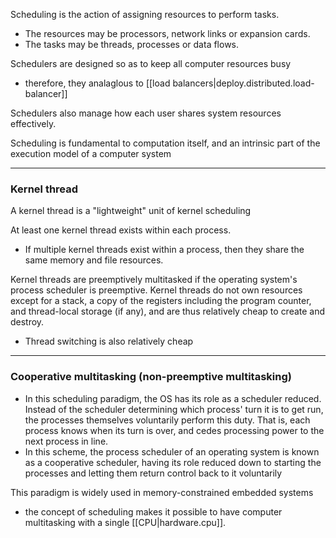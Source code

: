 
Scheduling is the action of assigning resources to perform tasks. 
- The resources may be processors, network links or expansion cards. 
- The tasks may be threads, processes or data flows.

Schedulers are designed so as to keep all computer resources busy
- therefore, they analaglous to [[load balancers|deploy.distributed.load-balancer]]

Schedulers also manage how each user shares system resources effectively.

Scheduling is fundamental to computation itself, and an intrinsic part of the execution model of a computer system

* * *

### Kernel thread
A kernel thread is a "lightweight" unit of kernel scheduling

At least one kernel thread exists within each process. 
- If multiple kernel threads exist within a process, then they share the same memory and file resources. 

Kernel threads are preemptively multitasked if the operating system's process scheduler is preemptive. Kernel threads do not own resources except for a stack, a copy of the registers including the program counter, and thread-local storage (if any), and are thus relatively cheap to create and destroy.
- Thread switching is also relatively cheap

* * *

### Cooperative multitasking (non-preemptive multitasking)
- In this scheduling paradigm, the OS has its role as a scheduler reduced. Instead of the scheduler determining which process' turn it is to get run, the processes themselves voluntarily perform this duty. That is, each process knows when its turn is over, and cedes processing power to the next process in line.
- In this scheme, the process scheduler of an operating system is known as a cooperative scheduler, having its role reduced down to starting the processes and letting them return control back to it voluntarily

This paradigm is widely used in memory-constrained embedded systems
- the concept of scheduling makes it possible to have computer multitasking with a single [[CPU|hardware.cpu]].